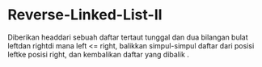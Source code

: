 # Reverse-Linked-List-II
Diberikan headdari sebuah daftar tertaut tunggal dan dua bilangan bulat leftdan rightdi mana left &lt;= right, balikkan simpul-simpul daftar dari posisi leftke posisi right, dan kembalikan daftar yang dibalik .
